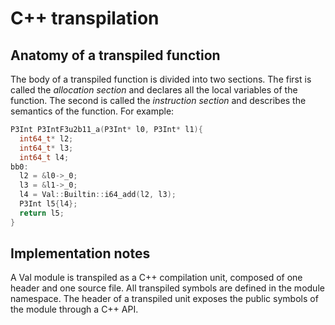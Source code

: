 #  C++ transpilation

## Anatomy of a transpiled function

The body of a transpiled function is divided into two sections.
The first is called the *allocation section* and declares all the local variables of the function.
The second is called the *instruction section* and describes the semantics of the function.
For example:

```c++
P3Int P3IntF3u2b11_a(P3Int* l0, P3Int* l1){
  int64_t* l2;
  int64_t* l3;
  int64_t l4;
bb0:
  l2 = &l0->_0;
  l3 = &l1->_0;
  l4 = Val::Builtin::i64_add(l2, l3);
  P3Int l5{l4};
  return l5;
}
```

## Implementation notes

A Val module is transpiled as a C++ compilation unit, composed of one header and one source file.
All transpiled symbols are defined in the module namespace.
The header of a transpiled unit exposes the public symbols of the module through a C++ API.
